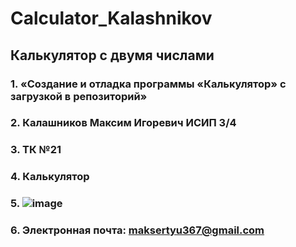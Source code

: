 # Calculator_Kalashnikov
## Калькулятор с двумя числами
### 1.	«Создание и отладка программы «Калькулятор» с загрузкой в репозиторий»  
### 2.	Калашников Максим Игоревич ИСИП 3/4
### 3.	ТК №21 
### 4.	Калькулятор 
### 5.	![image](https://user-images.githubusercontent.com/92366471/138231890-1845e21d-6d70-4b51-89dd-314957419161.png)
### 6.	Электронная почта: maksertyu367@gmail.com

